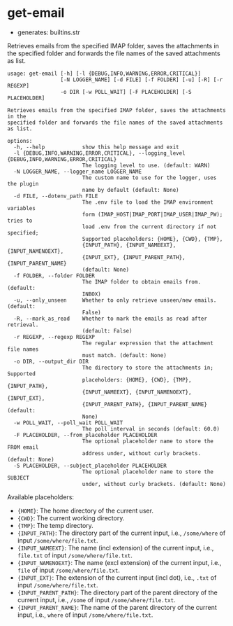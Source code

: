 # get-email

* generates: builtins.str

Retrieves emails from the specified IMAP folder, saves the attachments in the specified folder and forwards the file names of the saved attachments as list.

```
usage: get-email [-h] [-l {DEBUG,INFO,WARNING,ERROR,CRITICAL}]
                 [-N LOGGER_NAME] [-d FILE] [-f FOLDER] [-u] [-R] [-r REGEXP]
                 -o DIR [-w POLL_WAIT] [-F PLACEHOLDER] [-S PLACEHOLDER]

Retrieves emails from the specified IMAP folder, saves the attachments in the
specified folder and forwards the file names of the saved attachments as list.

options:
  -h, --help            show this help message and exit
  -l {DEBUG,INFO,WARNING,ERROR,CRITICAL}, --logging_level {DEBUG,INFO,WARNING,ERROR,CRITICAL}
                        The logging level to use. (default: WARN)
  -N LOGGER_NAME, --logger_name LOGGER_NAME
                        The custom name to use for the logger, uses the plugin
                        name by default (default: None)
  -d FILE, --dotenv_path FILE
                        The .env file to load the IMAP environment variables
                        form (IMAP_HOST|IMAP_PORT|IMAP_USER|IMAP_PW); tries to
                        load .env from the current directory if not specified;
                        Supported placeholders: {HOME}, {CWD}, {TMP},
                        {INPUT_PATH}, {INPUT_NAMEEXT}, {INPUT_NAMENOEXT},
                        {INPUT_EXT}, {INPUT_PARENT_PATH}, {INPUT_PARENT_NAME}
                        (default: None)
  -f FOLDER, --folder FOLDER
                        The IMAP folder to obtain emails from. (default:
                        INBOX)
  -u, --only_unseen     Whether to only retrieve unseen/new emails. (default:
                        False)
  -R, --mark_as_read    Whether to mark the emails as read after retrieval.
                        (default: False)
  -r REGEXP, --regexp REGEXP
                        The regular expression that the attachment file names
                        must match. (default: None)
  -o DIR, --output_dir DIR
                        The directory to store the attachments in; Supported
                        placeholders: {HOME}, {CWD}, {TMP}, {INPUT_PATH},
                        {INPUT_NAMEEXT}, {INPUT_NAMENOEXT}, {INPUT_EXT},
                        {INPUT_PARENT_PATH}, {INPUT_PARENT_NAME} (default:
                        None)
  -w POLL_WAIT, --poll_wait POLL_WAIT
                        The poll interval in seconds (default: 60.0)
  -F PLACEHOLDER, --from_placeholder PLACEHOLDER
                        The optional placeholder name to store the FROM email
                        address under, without curly brackets. (default: None)
  -S PLACEHOLDER, --subject_placeholder PLACEHOLDER
                        The optional placeholder name to store the SUBJECT
                        under, without curly brackets. (default: None)
```

Available placeholders:

* `{HOME}`: The home directory of the current user.
* `{CWD}`: The current working directory.
* `{TMP}`: The temp directory.
* `{INPUT_PATH}`: The directory part of the current input, i.e., `/some/where` of input `/some/where/file.txt`.
* `{INPUT_NAMEEXT}`: The name (incl extension) of the current input, i.e., `file.txt` of input `/some/where/file.txt`.
* `{INPUT_NAMENOEXT}`: The name (excl extension) of the current input, i.e., `file` of input `/some/where/file.txt`.
* `{INPUT_EXT}`: The extension of the current input (incl dot), i.e., `.txt` of input `/some/where/file.txt`.
* `{INPUT_PARENT_PATH}`: The directory part of the parent directory of the current input, i.e., `/some` of input `/some/where/file.txt`.
* `{INPUT_PARENT_NAME}`: The name of the parent directory of the current input, i.e., `where` of input `/some/where/file.txt`.
